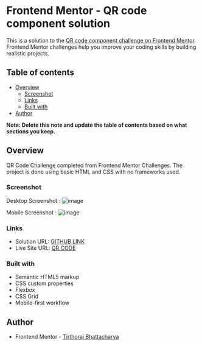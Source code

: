 # Frontend Mentor - QR code component solution

This is a solution to the [QR code component challenge on Frontend Mentor](https://www.frontendmentor.io/challenges/qr-code-component-iux_sIO_H). Frontend Mentor challenges help you improve your coding skills by building realistic projects.

## Table of contents

- [Overview](#overview)
  - [Screenshot](#screenshot)
  - [Links](#links)
  - [Built with](#built-with)
- [Author](#author)

**Note: Delete this note and update the table of contents based on what sections you keep.**

## Overview

QR Code Challenge completed from Frontend Mentor Challenges. The project is done using basic HTML and CSS with no frameworks used.

### Screenshot

Desktop Screenshot :
![image](https://user-images.githubusercontent.com/57649083/156150992-063644be-c439-4b5b-8589-a991daf17f2b.png)

Mobile Screenshot :
![image](https://user-images.githubusercontent.com/57649083/156151109-4ef84e85-0e64-4b9d-8798-ee9c2a460a82.png)

### Links

- Solution URL: [GITHUB LINK](https://github.com/Tirtho97/qr-code-component-main)
- Live Site URL: [QR CODE](https://qr-code-component-main-rose.vercel.app/)

### Built with

- Semantic HTML5 markup
- CSS custom properties
- Flexbox
- CSS Grid
- Mobile-first workflow

## Author

- Frontend Mentor - [Tirthoraj Bhattacharya](https://www.frontendmentor.io/profile/Tirtho97)

